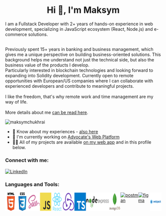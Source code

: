 <h1 align="center">Hi 👋, I'm Maksym</h1>
I am a Fullstack Developer with 2+ years of hands-on experience in web development, specializing in JavaScript ecosystem (React, Node.js) and e-commerce solutions. <br><br>

Previously spent 15+ years in banking and business management, which gives me a unique perspective on building business-oriented solutions. This background helps me understand not just the technical side, but also the business value of the products I develop. <br>
Particularly interested in blockchain technologies and looking forward to expanding into Solidity development. Currently open to remote opportunities with European/US companies where I can collaborate with experienced developers and contribute to meaningful projects.<br><br>
I like the freedom, that's why remote work and time management are my way of life. <br><br>
More details about me [can be read here](https://maksymchukhrai.github.io/About-dev/).

<p align="left"> <img src="https://komarev.com/ghpvc/?username=maksymchukhrai&label=Profile%20views&color=0e75b6&style=flat" alt="maksymchukhrai" /> </p>

- 📄 Know about my experiences - <a href="https://drive.google.com/file/d/1-mEN_xd4OBLY0tLnSkjJthsGTgglXka5/view?pli=1" target="_blank">also here</a>
- 🔭 I'm currently working on <a href="https://igor-tarasenko.com/" target="_blank">Advocate's Web Platform</a>
- 👨‍💻 All of my projects are available <a href="https://www.mchukhrai.com" target="_blank">on my web app</a> and in this profile below.


<h3 align="left">Connect with me:</h3>
<p align="left">
<a href="https://www.linkedin.com/in/maksym-chukhrai/" target="_blank">
  <img align="center" src="https://raw.githubusercontent.com/rahuldkjain/github-profile-readme-generator/master/src/images/icons/Social/linked-in-alt.svg" alt="LinkedIn" height="30" width="40" />
</a>
</p>

<h3 text-align="justify">Languages and Tools:</h3>
<p text-align="justify" style="display: flex; justify-content: space-between;">
<a href="https://www.w3.org/html/" target="_blank" rel="noreferrer">
  <img src="https://raw.githubusercontent.com/devicons/devicon/master/icons/html5/html5-original-wordmark.svg" alt="html5" width="60" height="60" style="margin-right: 20;">
</a>

<a href="https://www.w3schools.com/css/" target="_blank" rel="noreferrer">
    <img src="https://raw.githubusercontent.com/devicons/devicon/master/icons/css3/css3-original-wordmark.svg" alt="css3" width="60" height="60" style="margin-right: 20;">
</a>

<a href="https://sass-lang.com" target="_blank" rel="noreferrer">
  <img src="https://raw.githubusercontent.com/devicons/devicon/master/icons/sass/sass-original.svg" alt="sass" width="60" height="60" style="margin-right: 20;">
</a>

<a href="https://developer.mozilla.org/en-US/docs/Web/JavaScript" target="_blank" rel="noreferrer">
  <img src="https://raw.githubusercontent.com/devicons/devicon/master/icons/javascript/javascript-original.svg" alt="javascript" width="60" height="60" style="margin-right: 20;">
</a>

<a href="https://reactjs.org/" target="_blank" rel="noreferrer">
  <img src="https://raw.githubusercontent.com/devicons/devicon/master/icons/react/react-original-wordmark.svg" alt="react" width="60" height="60" style="margin-right: 20;">
</a>

<a href="https://redux.js.org" target="_blank" rel="noreferrer">
  <img src="https://raw.githubusercontent.com/devicons/devicon/master/icons/redux/redux-original.svg" alt="redux" width="60" height="60" style="margin-right: 20;">
</a>

<a href="https://www.typescriptlang.org/" target="_blank" rel="noreferrer">
  <img src="https://raw.githubusercontent.com/devicons/devicon/master/icons/typescript/typescript-original.svg" alt="typescript" width="60" height="60" style="margin-right: 20;">
</a>

<a href="https://nodejs.org" target="_blank" rel="noreferrer">
  <img src="https://raw.githubusercontent.com/devicons/devicon/master/icons/nodejs/nodejs-original-wordmark.svg" alt="nodejs" width="60" height="60" style="margin-right: 20;">
</a>

  <a href="https://expressjs.com" target="_blank" rel="noreferrer">
    <img src="https://raw.githubusercontent.com/devicons/devicon/master/icons/express/express-original-wordmark.svg" alt="express" width="60" height="60" style="margin-right: 20;">
  </a>

<a href="https://www.mongodb.com/" target="_blank" rel="noreferrer">
  <img src="https://raw.githubusercontent.com/devicons/devicon/master/icons/mongodb/mongodb-original-wordmark.svg" alt="mongodb" width="60" height="60" style="margin-right: 20;">
</a>

<a href="https://postman.com" target="_blank" rel="noreferrer">
  <img src="https://www.vectorlogo.zone/logos/getpostman/getpostman-icon.svg" alt="postman" width="60" height="60" style="margin-right: 20;">
</a>

  <a href="https://www.figma.com/" target="_blank" rel="noreferrer">
    <img src="https://www.vectorlogo.zone/logos/figma/figma-icon.svg" alt="figma" width="60" height="60" style="margin-right: 20;">
  </a>

<a href="https://webpack.js.org" target="_blank" rel="noreferrer">
  <img src="https://raw.githubusercontent.com/devicons/devicon/d00d0969292a6569d45b06d3f350f463a0107b0d/icons/webpack/webpack-original-wordmark.svg" alt="webpack" width="60" height="60" style="margin-right: 20;">
</a>

</p>


